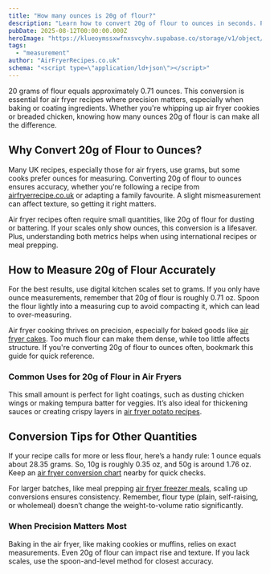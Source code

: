 ```yaml
---
title: "How many ounces is 20g of flour?"
description: "Learn how to convert 20g of flour to ounces in seconds. Perfect for air fryer recipes and precise baking measurements."
pubDate: 2025-08-12T00:00:00.000Z
heroImage: "https://klueoymssxwfnxsvcyhv.supabase.co/storage/v1/object/public/md/how-many-ounces-is-20g-of-flour-278f4084.webp"
tags:
  - "measurement"
author: "AirFryerRecipes.co.uk"
schema: "<script type=\"application/ld+json\"></script>"
---
```


<p>20 grams of flour equals approximately 0.71 ounces. This conversion is essential for air fryer recipes where precision matters, especially when baking or coating ingredients. Whether you're whipping up air fryer cookies or breaded chicken, knowing how many ounces 20g of flour is can make all the difference.</p>

<h2>Why Convert 20g of Flour to Ounces?</h2>
<p>Many UK recipes, especially those for air fryers, use grams, but some cooks prefer ounces for measuring. Converting 20g of flour to ounces ensures accuracy, whether you're following a recipe from <a href=https://www.airfryerrecipe.co.uk/recipes>airfryerrecipe.co.uk</a> or adapting a family favourite. A slight mismeasurement can affect texture, so getting it right matters.</p>
<p>Air fryer recipes often require small quantities, like 20g of flour for dusting or battering. If your scales only show ounces, this conversion is a lifesaver. Plus, understanding both metrics helps when using international recipes or meal prepping.</p>

<h2>How to Measure 20g of Flour Accurately</h2>
<p>For the best results, use digital kitchen scales set to grams. If you only have ounce measurements, remember that 20g of flour is roughly 0.71 oz. Spoon the flour lightly into a measuring cup to avoid compacting it, which can lead to over-measuring.</p>
<p>Air fryer cooking thrives on precision, especially for baked goods like <a href=https://www.airfryerrecipe.co.uk/recipe-category/cakes>air fryer cakes</a>. Too much flour can make them dense, while too little affects structure. If you're converting 20g of flour to ounces often, bookmark this guide for quick reference.</p>

<h3>Common Uses for 20g of Flour in Air Fryers</h3>
<p>This small amount is perfect for light coatings, such as dusting chicken wings or making tempura batter for veggies. It’s also ideal for thickening sauces or creating crispy layers in <a href=https://www.airfryerrecipe.co.uk/recipe-category/potatoes>air fryer potato recipes</a>.</p>

<h2>Conversion Tips for Other Quantities</h2>
<p>If your recipe calls for more or less flour, here’s a handy rule: 1 ounce equals about 28.35 grams. So, 10g is roughly 0.35 oz, and 50g is around 1.76 oz. Keep an <a href=https://www.airfryerrecipe.co.uk/air-fryer-conversion-chart>air fryer conversion chart</a> nearby for quick checks.</p>
<p>For larger batches, like meal prepping <a href=https://www.airfryerrecipe.co.uk/recipe-category/meal-prep>air fryer freezer meals</a>, scaling up conversions ensures consistency. Remember, flour type (plain, self-raising, or wholemeal) doesn’t change the weight-to-volume ratio significantly.</p>

<h3>When Precision Matters Most</h3>
<p>Baking in the air fryer, like making cookies or muffins, relies on exact measurements. Even 20g of flour can impact rise and texture. If you lack scales, use the spoon-and-level method for closest accuracy.</p>